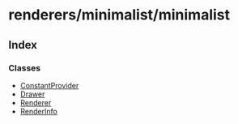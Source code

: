 # renderers/minimalist/minimalist

## Index

### Classes

- [ConstantProvider](classes/ConstantProvider.md)
- [Drawer](classes/Drawer.md)
- [Renderer](classes/Renderer.md)
- [RenderInfo](classes/RenderInfo.md)
